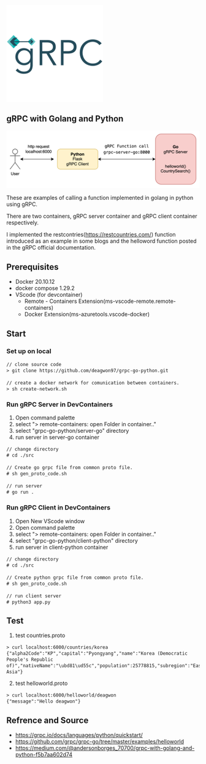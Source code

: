 <img width="50%" src="./assets/grpc-icon-color.png"/>

## gRPC with Golang and Python

<img src="./assets/grpc-example.png"/>

These are examples of calling a function implemented in golang in python using gRPC.

There are two containers, gRPC server container and gRPC client container respectively.

I implemented the restcontries(https://restcountries.com/) function introduced as an example in some blogs and the helloword function posted in the gRPC official documentation.

## Prerequisites
- Docker 20.10.12
- docker compose 1.29.2
- VScode (for devcontainer)
  - Remote - Containers Extension(ms-vscode-remote.remote-containers)
  - Docker Extension(ms-azuretools.vscode-docker)

## Start
### Set up on local
```console
// clone source code
> git clone https://github.com/deagwon97/grpc-go-python.git

// create a docker network for comunication between containers.
> sh create-network.sh
```
### Run gRPC Server in DevContainers
1. Open command palette
2. select "> remote-containers: open Folder in container.."
3. select "grpc-go-python/server-go" directory
4. run server in server-go container
```console
// change directory
# cd ./src

// Create go grpc file from common proto file.
# sh gen_proto_code.sh

// run server
# go run .
```
### Run gRPC Client in DevContainers
1. Open New VScode window
2. Open command palette
3. select "> remote-containers: open Folder in container.."
4. select "grpc-go-python/client-python" directory
5. run server in client-python container
```console
// change directory
# cd ./src

// Create python grpc file from common proto file.
# sh gen_proto_code.sh

// run client server
# python3 app.py
```

## Test
1. test countries.proto
```console
> curl localhost:6000/countries/korea
{"alpha2Code":"KP","capital":"Pyongyang","name":"Korea (Democratic People's Republic of)","nativeName":"\ubd81\ud55c","population":25778815,"subregion":"Eastern Asia"}
```
2. test helloworld.proto
```console
> curl localhost:6000/helloworld/deagwon 
{"message":"Hello deagwon"}
```





## Refrence and Source
- https://grpc.io/docs/languages/python/quickstart/
- https://github.com/grpc/grpc-go/tree/master/examples/helloworld
- https://medium.com/@andersonborges_70700/grpc-with-golang-and-python-f5b7aa602d74